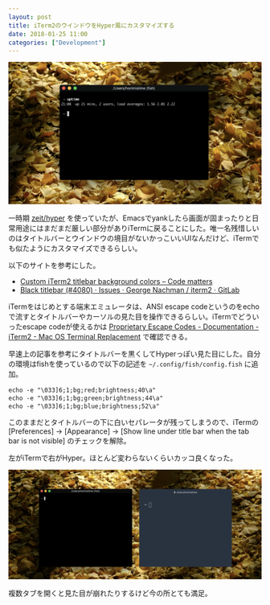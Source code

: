 ```yaml
---
layout: post
title: iTerm2のウインドウをHyper風にカスタマイズする
date: 2018-01-25 11:00
categories: ["Development"]
---
```


![Customized iTerm title bar](/images/2018/cool-iterm-titlebar.png)

一時期 [zeit/hyper](https://github.com/zeit/hyper) を使っていたが、Emacsでyankしたら画面が固まったりと日常用途にはまだまだ厳しい部分がありiTermに戻ることにした。唯一名残惜しいのはタイトルバーとウインドウの境目がないかっこいいUIなんだけど、iTermでも似たようにカスタマイズできるらしい。

以下のサイトを参考にした。

- [Custom iTerm2 titlebar background colors – Code matters](https://codematters.blog/custom-iterm2-titlebar-background-colors-a088c6f2ec60)
- [Black titlebar (#4080) · Issues · George Nachman / iterm2 · GitLab](https://gitlab.com/gnachman/iterm2/issues/4080)

iTermをはじめとする端末エミュレータは、ANSI escape codeというのをechoで流すとタイトルバーやカーソルの見た目を操作できるらしい。iTermでどういったescape codeが使えるかは [Proprietary Escape Codes - Documentation - iTerm2 - Mac OS Terminal Replacement](https://www.iterm2.com/documentation/2.1/documentation-escape-codes.html) で確認できる。

早速上の記事を参考にタイトルバーを黒くしてHyperっぽい見た目にした。自分の環境はfishを使っているので以下の記述を `~/.config/fish/config.fish` に追加。

```
echo -e "\033]6;1;bg;red;brightness;40\a"
echo -e "\033]6;1;bg;green;brightness;44\a"
echo -e "\033]6;1;bg;blue;brightness;52\a"
```

このままだとタイトルバーの下に白いセパレータが残ってしまうので、iTermの [Preferences] → [Appearance] → [Show line under title bar when the tab bar is not visible] のチェックを解除。

左がiTermで右がHyper。ほとんど変わらないくらいカッコ良くなった。

![Customized iTerm and Hyper](/images/2018/iterm-hyper-comparison.png)

複数タブを開くと見た目が崩れたりするけど今の所とても満足。
